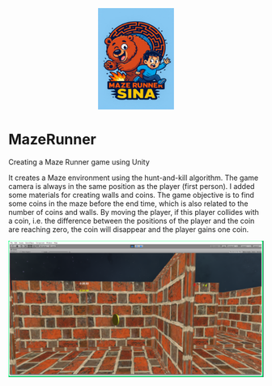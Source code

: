 <p align="center">
  <img src="pics/Logo.jpg" alt="Logo" width="150" height="200">
</p>

# MazeRunner

Creating a Maze Runner game using Unity

It creates a Maze environment using the hunt-and-kill algorithm. The game camera is always in the same position as the player (first person).
I added some materials for creating walls and coins. The game objective is to find some coins in the maze before the end time, which is also 
related to the number of coins and walls. By moving the player, if this player collides with a coin, i.e. the difference between the positions of the player and the coin are reaching zero, the coin will disappear and the player gains one coin.

![](pics/Mazerunner.png)
